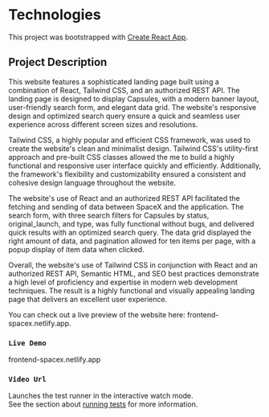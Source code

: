 # Technologies

This project was bootstrapped with [Create React App](https://github.com/facebook/create-react-app).

## Project Description

This website features a sophisticated landing page built using a combination of React, Tailwind CSS, and an authorized REST API. The landing page is designed to display Capsules, with a modern banner layout, user-friendly search form, and elegant data grid. The website's responsive design and optimized search query ensure a quick and seamless user experience across different screen sizes and resolutions.

Tailwind CSS, a highly popular and efficient CSS framework, was used to create the website's clean and minimalist design. Tailwind CSS's utility-first approach and pre-built CSS classes allowed the me to build a highly functional and responsive user interface quickly and efficiently. Additionally, the framework's flexibility and customizability ensured a consistent and cohesive design language throughout the website.

The website's use of React and an authorized REST API facilitated the fetching and sending of data between SpaceX and the application. The search form, with three search filters for Capsules by status, original_launch, and type, was fully functional without bugs, and delivered quick results with an optimized search query. The data grid displayed the right amount of data, and pagination allowed for ten items per page, with a popup display of item data when clicked.

Overall, the website's use of Tailwind CSS in conjunction with React and an authorized REST API, Semantic HTML, and SEO best practices demonstrate a high level of proficiency and expertise in modern web development techniques. The result is a highly functional and visually appealing landing page that delivers an excellent user experience.

You can check out a live preview of the website here: frontend-spacex.netlify.app.

### `Live Demo`

frontend-spacex.netlify.app

### `Video Url`

Launches the test runner in the interactive watch mode.\
See the section about [running tests](https://facebook.github.io/create-react-app/docs/running-tests) for more information.
